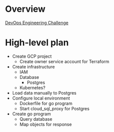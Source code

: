 # Overview

[DevOps Engineering Challenge](https://gist.github.com/VortoEng/53a027df8665b2bcca160b8256393f4f)

# High-level plan

* Create GCP project
    * Create owner service account for Terraform
* Create infrastructure
    * IAM
    * Database
        * Postgres
    * Kubernetes?
* Load data manually to Postgres
* Configure local environment
    * Dockerfile for go program
    * Start cloud_sql_proxy for Postgres
* Create go program
    * Query database
    * Map objects for response